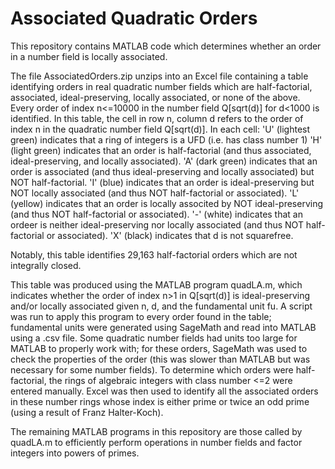 # Associated Quadratic Orders
This repository contains MATLAB code which determines whether an order in a number field is locally associated.

The file AssociatedOrders.zip unzips into an Excel file containing a table identifying orders in real quadratic number fields which are half-factorial, associated, ideal-preserving, locally associated, or none of the above.
Every order of index n<=10000 in the number field Q[sqrt(d)] for d<1000 is identified.
In this table, the cell in row n, column d refers to the order of index n in the quadratic number field Q[sqrt(d)].
In each cell:
'U' (lightest green) indicates that a ring of integers is a UFD (i.e. has class number 1)
'H' (light green) indicates that an order is half-factorial (and thus associated, ideal-preserving, and locally associated).
'A' (dark green) indicates that an order is associated (and thus ideal-preserving and locally associated) but NOT half-factorial.
'I' (blue) indicates that an order is ideal-preserving but NOT locally associated (and thus NOT half-factorial or associated).
'L' (yellow) indicates that an order is locally associted by NOT ideal-preserving (and thus NOT half-factorial or associated).
'-' (white) indicates that an ordeer is neither ideal-preserving nor locally associated (and thus NOT half-factorial or associated).
'X' (black) indicates that d is not squarefree.

Notably, this table identifies 29,163 half-factorial orders which are not integrally closed.

This table was produced using the MATLAB program quadLA.m, which indicates whether the order of index n>1 in Q[sqrt(d)] is ideal-preserving and/or locally associated given n, d, and the fundamental unit fu.
A script was run to apply this program to every order found in the table; fundamental units were generated using SageMath and read into MATLAB using a .csv file.
Some quadratic number fields had units too large for MATLAB to properly work with; for these orders, SageMath was used to check the properties of the order (this was slower than MATLAB but was necessary for some number fields).
To determine which orders were half-factorial, the rings of algebraic integers with class number <=2 were entered manually. Excel was then used to identify all the associated orders in these number rings whose index is either prime or twice an odd prime (using a result of Franz Halter-Koch).

The remaining MATLAB programs in this repository are those called by quadLA.m to efficiently perform operations in number fields and factor integers into powers of primes.
